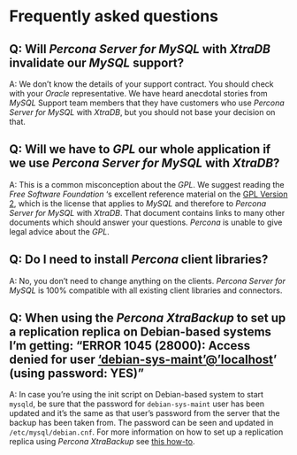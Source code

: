 # Frequently asked questions

## Q: Will *Percona Server for MySQL* with *XtraDB* invalidate our *MySQL* support?

A: We don’t know the details of your support contract. You should check with
your *Oracle* representative. We have heard anecdotal stories from *MySQL*
Support team members that they have customers who use *Percona Server for MySQL* with
*XtraDB*, but you should not base your decision on that.

## Q: Will we have to *GPL* our whole application if we use *Percona Server for MySQL* with *XtraDB*?

A: This is a common misconception about the *GPL*. We suggest reading the *Free
Software Foundation* ‘s excellent reference material on the [GPL Version 2](https://www.gnu.org/licenses/old-licenses/gpl-2.0.html), which is the license
that applies to *MySQL* and therefore to *Percona Server for MySQL* with *XtraDB*. That
document contains links to many other documents which should answer your
questions. *Percona* is unable to give legal advice about the *GPL*.

## Q: Do I need to install *Percona* client libraries?

A: No, you don’t need to change anything on the clients. *Percona Server for MySQL* is
100% compatible with all existing client libraries and connectors.

## Q: When using the *Percona XtraBackup* to set up a replication replica on Debian-based systems I’m getting: “ERROR 1045 (28000): Access denied for user [‘debian-sys-maint’@’localhost](mailto:'debian-sys-maint'@'localhost)’ (using password: YES)”

A: In case you’re using the init script on Debian-based system to start `mysqld`,
be sure that the password for `debian-sys-maint` user has been updated and
it’s the same as that user’s password from the server that the backup has been
taken from. The password can be seen and updated in
`/etc/mysql/debian.cnf`. For more information on how to set up a
replication replica using *Percona XtraBackup* see [this how-to](https://docs.percona.com/percona-xtrabackup/8.0/set-up-replication.html).


